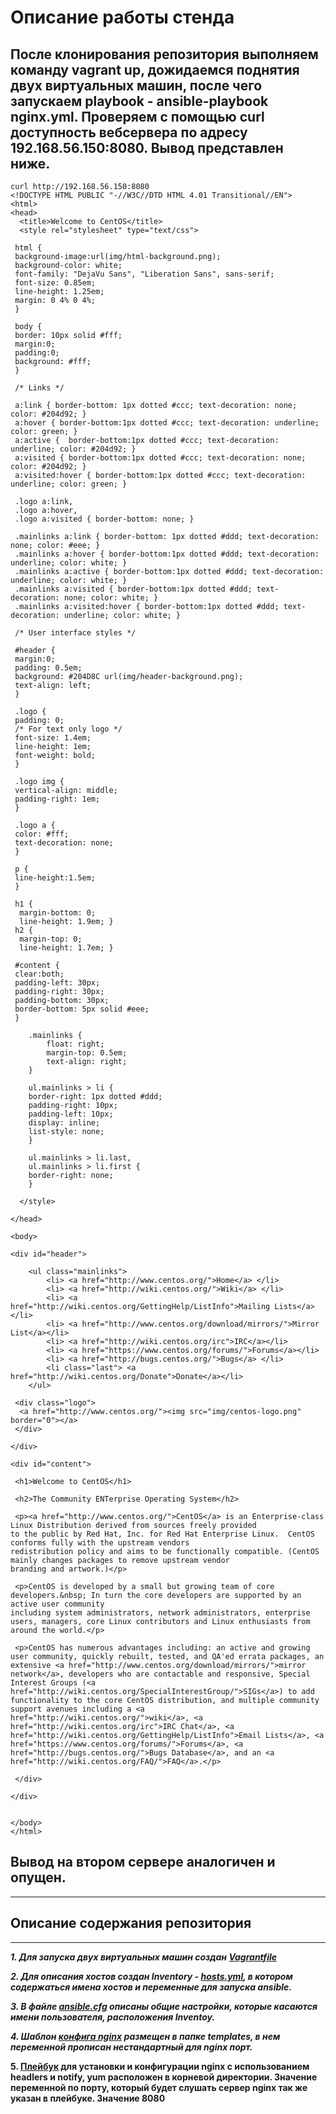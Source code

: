 # Описание работы стенда

## После клонирования репозитория выполняем команду vagrant up, дожидаемся поднятия двух виртуальных машин, после чего запускаем playbook - ansible-playbook nginx.yml. Проверяем с помощью curl доступность вебсервера по адресу 192.168.56.150:8080. Вывод представлен ниже.

```console
curl http://192.168.56.150:8080
<!DOCTYPE HTML PUBLIC "-//W3C//DTD HTML 4.01 Transitional//EN">
<html>
<head>
  <title>Welcome to CentOS</title>
  <style rel="stylesheet" type="text/css"> 

 html {
 background-image:url(img/html-background.png);
 background-color: white;
 font-family: "DejaVu Sans", "Liberation Sans", sans-serif;
 font-size: 0.85em;
 line-height: 1.25em;
 margin: 0 4% 0 4%;
 }

 body {
 border: 10px solid #fff;
 margin:0;
 padding:0;
 background: #fff;
 }

 /* Links */

 a:link { border-bottom: 1px dotted #ccc; text-decoration: none; color: #204d92; }
 a:hover { border-bottom:1px dotted #ccc; text-decoration: underline; color: green; }
 a:active {  border-bottom:1px dotted #ccc; text-decoration: underline; color: #204d92; }
 a:visited { border-bottom:1px dotted #ccc; text-decoration: none; color: #204d92; }
 a:visited:hover { border-bottom:1px dotted #ccc; text-decoration: underline; color: green; }
 
 .logo a:link,
 .logo a:hover,
 .logo a:visited { border-bottom: none; }

 .mainlinks a:link { border-bottom: 1px dotted #ddd; text-decoration: none; color: #eee; }
 .mainlinks a:hover { border-bottom:1px dotted #ddd; text-decoration: underline; color: white; }
 .mainlinks a:active { border-bottom:1px dotted #ddd; text-decoration: underline; color: white; }
 .mainlinks a:visited { border-bottom:1px dotted #ddd; text-decoration: none; color: white; }
 .mainlinks a:visited:hover { border-bottom:1px dotted #ddd; text-decoration: underline; color: white; }

 /* User interface styles */

 #header {
 margin:0;
 padding: 0.5em;
 background: #204D8C url(img/header-background.png);
 text-align: left;
 }

 .logo {
 padding: 0;
 /* For text only logo */
 font-size: 1.4em;
 line-height: 1em;
 font-weight: bold;
 }

 .logo img {
 vertical-align: middle;
 padding-right: 1em;
 }

 .logo a {
 color: #fff;
 text-decoration: none;
 }

 p {
 line-height:1.5em;
 }

 h1 { 
  margin-bottom: 0;
  line-height: 1.9em; }
 h2 { 
  margin-top: 0;
  line-height: 1.7em; }

 #content {
 clear:both;
 padding-left: 30px;
 padding-right: 30px;
 padding-bottom: 30px;
 border-bottom: 5px solid #eee;
 }

    .mainlinks {
        float: right;
        margin-top: 0.5em;
        text-align: right;
    }

    ul.mainlinks > li {
    border-right: 1px dotted #ddd;
    padding-right: 10px;
    padding-left: 10px;
    display: inline;
    list-style: none;
    }

    ul.mainlinks > li.last,
    ul.mainlinks > li.first {
    border-right: none;
    }

  </style>

</head>

<body>

<div id="header">

    <ul class="mainlinks">
        <li> <a href="http://www.centos.org/">Home</a> </li>
        <li> <a href="http://wiki.centos.org/">Wiki</a> </li>
        <li> <a href="http://wiki.centos.org/GettingHelp/ListInfo">Mailing Lists</a></li>
        <li> <a href="http://www.centos.org/download/mirrors/">Mirror List</a></li>
        <li> <a href="http://wiki.centos.org/irc">IRC</a></li>
        <li> <a href="https://www.centos.org/forums/">Forums</a></li>
        <li> <a href="http://bugs.centos.org/">Bugs</a> </li>
        <li class="last"> <a href="http://wiki.centos.org/Donate">Donate</a></li>
    </ul>

 <div class="logo">
  <a href="http://www.centos.org/"><img src="img/centos-logo.png" border="0"></a>
 </div>

</div>

<div id="content">

 <h1>Welcome to CentOS</h1>

 <h2>The Community ENTerprise Operating System</h2>

 <p><a href="http://www.centos.org/">CentOS</a> is an Enterprise-class Linux Distribution derived from sources freely provided
to the public by Red Hat, Inc. for Red Hat Enterprise Linux.  CentOS conforms fully with the upstream vendors
redistribution policy and aims to be functionally compatible. (CentOS mainly changes packages to remove upstream vendor
branding and artwork.)</p>

 <p>CentOS is developed by a small but growing team of core
developers.&nbsp; In turn the core developers are supported by an active user community
including system administrators, network administrators, enterprise users, managers, core Linux contributors and Linux enthusiasts from around the world.</p>

 <p>CentOS has numerous advantages including: an active and growing user community, quickly rebuilt, tested, and QA'ed errata packages, an extensive <a href="http://www.centos.org/download/mirrors/">mirror network</a>, developers who are contactable and responsive, Special Interest Groups (<a href="http://wiki.centos.org/SpecialInterestGroup/">SIGs</a>) to add functionality to the core CentOS distribution, and multiple community support avenues including a <a href="http://wiki.centos.org/">wiki</a>, <a
href="http://wiki.centos.org/irc">IRC Chat</a>, <a href="http://wiki.centos.org/GettingHelp/ListInfo">Email Lists</a>, <a href="https://www.centos.org/forums/">Forums</a>, <a href="http://bugs.centos.org/">Bugs Database</a>, and an <a
href="http://wiki.centos.org/FAQ/">FAQ</a>.</p>

 </div>

</div>


</body>
</html>

```

## Вывод на втором сервере аналогичен и опущен.

___

## Описание содержания репозитория

___
***1. Для запуска двух виртуальных машин создан [Vagrantfile](https://github.com/ChurikovAnatolii/Playbook-for-NGINX/blob/main/Vagrantfile)***

***2. Для описания хостов создан Inventory - [hosts.yml](https://github.com/ChurikovAnatolii/Playbook-for-NGINX/blob/main/hosts.yml), в котором содержаться имена хостов и переменные для запуска ansible.***

***3. В файле [ansible.cfg](https://github.com/ChurikovAnatolii/Playbook-for-NGINX/blob/main/ansible.cfg) описаны общие настройки, которые касаются имени пользователя, расположения Inventoy.***

***4. Шаблон [конфига nginx](https://github.com/ChurikovAnatolii/Playbook-for-NGINX/blob/main/templates/nginx.conf.j2) размещен в папке templates, в нем переменной прописан нестандартный для nginx порт.***

**5. [Плейбук](https://github.com/ChurikovAnatolii/Playbook-for-NGINX/blob/main/nginx.yml) для установки и конфигурации nginx c использованием headlers и notify, yum расположен в корневой директории. Значение переменной по порту, который будет слушать сервер nginx так же указан в плейбуке. Значение 8080**

